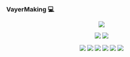 ### VayerMaking :computer:

<p align="center">
  <img src="https://github-readme-stats.vercel.app/api?username=VayerMaking&show_icons=true&theme=synthwave&include_all_commits=true"> 
</p>

<p align="center">
  <img src="https://github-readme-stats.vercel.app/api/top-langs/?username=VayerMaking&layout=compact&theme=yeblu&exclude_repo=elu4"> 
  <img src="https://github-readme-stats.vercel.app/api/wakatime?username=VayerMaking&theme=yeblu"> 
</p>

<p align="center">
  <img src="https://github-readme-stats.vercel.app/api/pin/?username=VayerMaking&repo=vayers-atom-theme&theme=vision-friendly-dark"> 
  <img src="https://github-readme-stats.vercel.app/api/pin/?username=VayerMaking&repo=elsys2020-2021&theme=vision-friendly-dark"> 
  <img src="https://github-readme-stats.vercel.app/api/pin/?username=VayerMaking&repo=elu4&theme=monokai"> 
  <img src="https://github-readme-stats.vercel.app/api/pin/?username=VayerMaking&repo=cloudsinmagenta&theme=monokai"> 
  <img src="https://github-readme-stats.vercel.app/api/pin/?username=VayerMaking&repo=vayermakingsbot&theme=maroongold"> 
  <img src="https://github-readme-stats.vercel.app/api/pin/?username=VayerMaking&repo=elixir_course&theme=maroongold"> 
</p>
